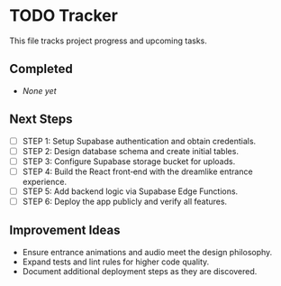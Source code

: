 # TODO Tracker

This file tracks project progress and upcoming tasks.

## Completed
- _None yet_

## Next Steps
- [ ] STEP 1: Setup Supabase authentication and obtain credentials.
- [ ] STEP 2: Design database schema and create initial tables.
- [ ] STEP 3: Configure Supabase storage bucket for uploads.
- [ ] STEP 4: Build the React front‑end with the dreamlike entrance experience.
- [ ] STEP 5: Add backend logic via Supabase Edge Functions.
- [ ] STEP 6: Deploy the app publicly and verify all features.

## Improvement Ideas
- Ensure entrance animations and audio meet the design philosophy.
- Expand tests and lint rules for higher code quality.
- Document additional deployment steps as they are discovered.

